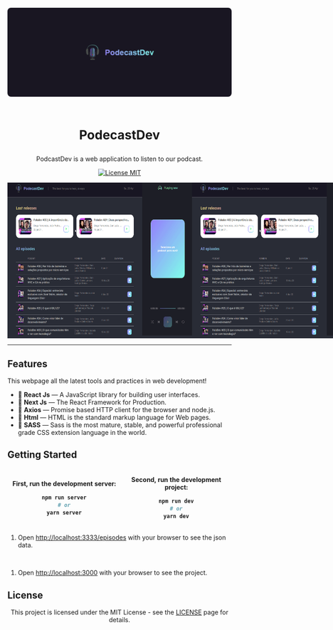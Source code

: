 <h1 align="center">
<br>
  <img src="/public/banner.png" alt=""  style="object-fit: cover; width: 914px; height:200px;border-radius: 8px;">
<br>

<br>

PodecastDev
</h1>

<p align="center">PodcastDev is a web application to listen to our podcast.</p>

<p align="center">
  <a href="https://opensource.org/licenses/MIT">
    <img src="https://img.shields.io/badge/License-MIT-blue.svg" alt="License MIT">
  </a>
</p>

<div style="display: flex; justify-content: space-between;">
  <img src="/public/podecast.gif" alt="demo" height="350" width="415">
  <img src="/public/podecast.gif" alt="demo" height="350" width="415">
</div>


----

## Features

This webpage all the latest tools and practices in web development!

- 📘 **React Js** — A JavaScript library for building user interfaces.
- 📓 **Next Js** — The React Framework for Production.
- 📙 **Axios** — Promise based HTTP client for the browser and node.js.
- 📕 **Html** — HTML is the standard markup language for Web pages.
- 📘 **SASS** — Sass is the most mature, stable, and powerful professional grade CSS extension language in the world.



<table>
<thead>

## Getting Started 
 

<tr style="width: 500px;">
<th style="border: 0; width: 415px;">


First, run the development server:

```bash
npm run server
# or
yarn server
```
</th>
<th style="border: 0; width: 415px;">


Second, run the development project:

```bash
npm run dev
# or
yarn dev
```
</th>
</tr>
</thead>
</table>



1. Open [http://localhost:3333/episodes](http://localhost:3333/episodes) with your browser to see the json data.
<br>

1. Open [http://localhost:3000](http://localhost:3000/episodes) with your browser to see the project.



## License

<div style="text-align: center;">

This project is licensed under the MIT License - see the [LICENSE](https://opensource.org/licenses/MIT) page for details.

</div>